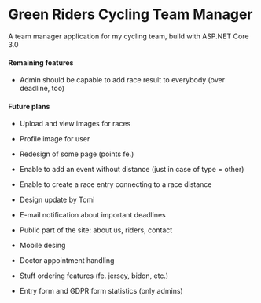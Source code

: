 # Green Riders Cycling Team Manager
A team manager application for my cycling team, build with ASP.NET Core 3.0

#### Remaining features
* Admin should be capable to add race result to everybody (over deadline, too)

#### Future plans
* Upload and view images for races
* Profile image for user
* Redesign of some page (points fe.)
* Enable to add an event without distance (just in case of type = other)
* Enable to create a race entry connecting to a race distance

* Design update by Tomi
* E-mail notification about important deadlines
* Public part of the site: about us, riders, contact
* Mobile desing
* Doctor appointment handling
* Stuff ordering features (fe. jersey, bidon, etc.)
* Entry form and GDPR form statistics (only admins)